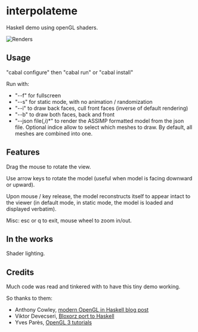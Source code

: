 interpolateme
=============

Haskell demo using openGL shaders.

![Renders](http://i.imgur.com/kEdyM7Q.png)

Usage
-----

"cabal configure" then "cabal run" or "cabal install"

Run with:

* "--f" for fullscreen
* "--s" for static mode, with no animation / randomization
* "--i" to draw back faces, cull front faces (inverse of default rendering)
* "--b" to draw both faces, back and front
* "--json file(,i)*" to render the ASSIMP formatted model from the json file. Optional indice allow to select which meshes to draw. By default, all meshes are combined into one.

Features
--------

Drag the mouse to rotate the view.

Use arrow keys to rotate the model (useful when model is facing downward or upward).

Upon mouse / key release, the model reconstructs itself to appear intact to the viewer (in default mode, in static mode, the model is loaded and displayed verbatim).

Misc: esc or q to exit, mouse wheel to zoom in/out.

In the works
------------

Shader lighting.

Credits
-------

Much code was read and tinkered with to have this tiny demo working.

So thanks to them:

* Anthony Cowley, [modern OpenGL in Haskell blog post](http://www.arcadianvisions.com/blog/?p=224)
* Viktor Devecseri, [Bloxorz port to Haskell](https://hackage.haskell.org/package/bloxorz-0.1.2)
* Yves Parès, [OpenGL 3 tutorials](https://github.com/YPares/Haskell-OpenGL3.1-Tutos)